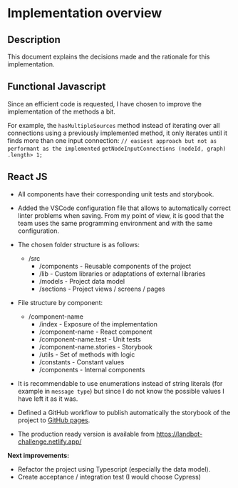 # Implementation overview

## Description

This document explains the decisions made and the rationale for this implementation.

## Functional Javascript

Since an efficient code is requested, I have chosen to improve the implementation of the methods a bit.

For example, the `hasMultipleSources` method instead of iterating over all connections using a previously implemented method, it only iterates until it finds more than one input connection:
`// easiest approach but not as performant as the implemented`
`getNodeInputConnections (nodeId, graph) .length> 1;`

## React JS

- All components have their corresponding unit tests and storybook.
- Added the VSCode configuration file that allows to automatically correct linter problems when saving. From my point of view, it is good that the team uses the same programming environment and with the same configuration.
- The chosen folder structure is as follows:
  - /src
    - /components - Reusable components of the project
    - /lib - Custom libraries or adaptations of external libraries
    - /models - Project data model
    - /sections - Project views / screens / pages
- File structure by component:

  - /component-name
    - /index - Exposure of the implementation
    - /component-name - React component
    - /component-name.test - Unit tests
    - /component-name.stories - Storybook
    - /utils - Set of methods with logic
    - /constants - Constant values
    - /components - Internal components

- It is recommendable to use enumerations instead of string literals (for example in `message type`) but since I do not know the possible values ​​I have left it as it was.

- Defined a GitHub workflow to publish automatically the storybook of the project to [GitHub pages](https://adriamarzo.github.io/frontend-challenge-4/).

- The production ready version is available from https://landbot-challenge.netlify.app/

**Next improvements:**

- Refactor the project using Typescript (especially the data model).
- Create acceptance / integration test (I would choose Cypress)

